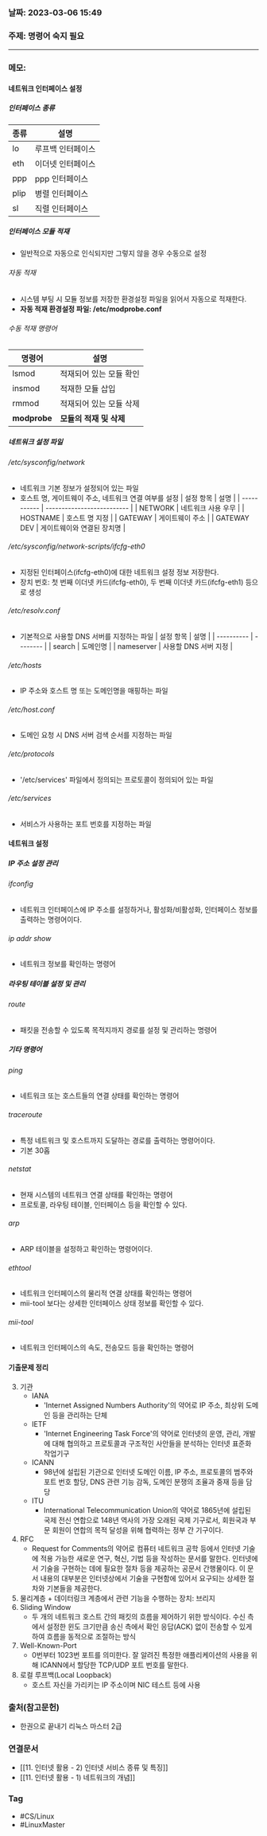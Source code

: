### 날짜: 2023-03-06 15:49

### 주제: 명령어 숙지 필요
---
### 메모: 
#### 네트워크 인터페이스 설정 
##### 인터페이스 종류 
| 종류 | 설명              |
| ---- | ----------------- |
| lo   | 루프백 인터페이스 |
| eth  | 이더넷 인터페이스 |
| ppp  | ppp 인터페이스    |
| plip | 병렬 인터페이스   |
| sl   | 직렬 인터페이스                  |
##### 인터페이스 모듈 적재 
- 일반적으로 자동으로 인식되지만 그렇지 않을 경우 수동으로 설정
###### 자동 적재
- 시스템 부팅 시 모듈 정보를 저장한 환경설정 파일을 읽어서 자동으로 적재한다. 
- **자동 적재 환경설정 파일: /etc/modprobe.conf**
###### 수동 적재 명령어
| 명령어   | 설명                    |
| -------- | ----------------------- |
| lsmod    | 적재되어 있는 모듈 확인 |
| insmod   | 적재한 모듈 삽입        |
| rmmod    | 적재되어 있는 모듈 삭제 |
| **modprobe** | **모듈의 적재 및 삭제**                        |
##### 네트워크 설정 파일 
###### /etc/sysconfig/network
- 네트워크 기본 정보가 설정되어 있는 파일 
- 호스트 명, 게이트웨이 주소, 네트워크 연결 여부를 설정 
| 설정 항목   | 설명                       |
| ----------- | -------------------------- |
| NETWORK     | 네트워크 사용 우무         |
| HOSTNAME    | 호스트 명 지정             |
| GATEWAY     | 게이트웨이 주소            |
| GATEWAY DEV | 게이트웨이와 연결된 장치명 |
###### /etc/sysconfig/network-scripts/ifcfg-eth0
- 지정된 인터페이스(ifcfg-eth0)에 대한 네트워크 설정 정보 저장한다. 
- 장치 번호: 첫 번째 이더넷 카드(ifcfg-eth0), 두 번째 이더넷 카드(ifcfg-eth1) 등으로 생성
###### /etc/resolv.conf
- 기본적으로 사용할 DNS 서버를 지정하는 파일 
| 설정 항목  | 설명     |
| ---------- | -------- |
| search     | 도메인명 |
| nameserver | 사용할 DNS 서버 지정         |
###### /etc/hosts
- IP 주소와 호스트 명 또는 도메인명을 매핑하는 파일
###### /etc/host.conf 
- 도메인 요청 시 DNS 서버 검색 순서를 지정하는 파일
###### /etc/protocols
- '/etc/services' 파일에서 정의되는 프로토콜이 정의되어 있는 파일
###### /etc/services
- 서비스가 사용하는 포트 번호를 지정하는 파일
#### 네트워크 설정 
##### IP 주소 설정 관리 
###### ifconfig
- 네트워크 인터페이스에 IP 주소를 설정하거나, 활성화/비활성화, 인터페이스 정보를 출력하는 명령어이다.
###### ip addr show
- 네트워크 정보를 확인하는 명령어 
##### 라우팅 테이블 설정 및 관리
###### route 
- 패킷을 전송할 수 있도록 목적지까지 경로를 설정 및 관리하는 명령어
##### 기타 명령어 
###### ping
- 네트워크 또는 호스트들의 연결 상태를 확인하는 명령어
###### traceroute
- 특정 네트워크 및 호스트까지 도달하는 경로를 출력하는 명령어이다.
- 기본 30홉
###### netstat
- 현재 시스템의 네트워크 연결 상태를 확인하는 명령어 
- 프로토콜, 라우팅 테이블, 인터페이스 등을 확인할 수 있다.
###### arp 
- ARP 테이블을 설정하고 확인하는 명령어이다.
###### ethtool
- 네트워크 인터페이스의 물리적 연결 상태를 확인하는 명령어 
- mii-tool 보다는 상세한 인터페이스 상태 정보를 확인할 수 있다.
###### mii-tool
- 네트워크 인터페이스의 속도, 전송모드 등을 확인하는 명령어
#### 기출문제 정리
3. 기관
	- IANA
		- 'Internet Assigned Numbers Authority'의 약어로 IP 주소, 최상위 도메인 등을 관리하는 단체
	- IETF
		- 'Internet Engineering Task Force'의 약어로 인터넷의 운영, 관리, 개발에 대해 협의하고 프로토콜과 구조적인 사안들을 분석하는 인터넷 표준화 작업기구
	- ICANN
		- 98년에 설립된 기관으로 인터넷 도메인 이름, IP 주소, 프로토콜의 범주와 포트 번호 할당, DNS 관련 기능 감독, 도메인 분쟁의 조율과 중재 등을 담당
	- ITU
		- International Telecommunication Union의 약어로 1865년에 설립된 국제 전신 연합으로 148년 역사의 가장 오래된 국제 기구로서, 회원국과 부문 회원이 연합의 목적 달성을 위해 협력하는 정부 간 기구이다.
7. RFC
	- Request for Comments의 약어로 컴퓨터 네트워크 공학 등에서 인터넷 기술에 적용 가능한 새로운 연구, 혁신, 기법 등을 작성하는 문서를 말한다. 인터넷에서 기술을 구현하는 데에 필요한 절차 등을 제공하는 공문서 간행물이다. 이 문서 내용의 대부분은 인터넷상에서 기술을 구현함에 있어서 요구되는 상세한 절차와 기본들을 제공한다. 
35. 물리계층 + 데이터링크 계층에서 관련 기능을 수행하는 장치: 브리지
38. Sliding Window
	- 두 개의 네트워크 호스트 간의 패킷의 흐름을 제어하기 위한 방식이다. 수신 측에서 설정한 윈도 크기만큼 송신 측에서 확인 응답(ACK) 없이 전송할 수 있게 하여 흐름을 동적으로 조절하는 방식
71. Well-Known-Port
	- 0번부터 1023번 포트를 의미한다. 잘 알려진 특정한 애플리케이션의 사용을 위해 ICANN에서 할당한 TCP/UDP 포트 번호를 말한다.
88. 로컬 루프백(Local Loopback)
	- 호스트 자신을 가리키는 IP 주소이며 NIC 테스트 등에 사용

### 출처(참고문헌) 
- 한권으로 끝내기 리눅스 마스터 2급

### 연결문서 
- [[11. 인터넷 활용 - 2) 인터넷 서비스 종류 및 특징]]
- [[11. 인터넷 활용 - 1) 네트워크의 개념]]

### Tag
- #CS/Linux 
- #LinuxMaster 